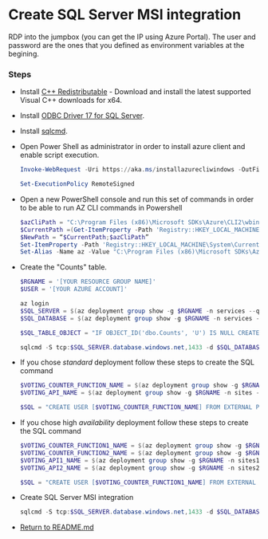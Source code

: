 # Create SQL Server MSI integration

RDP into the jumpbox (you can get the IP using Azure Portal). The user and password are the ones that you defined as environment variables at the begining.

### Steps

- Install [C++ Redistributable](https://support.microsoft.com/help/2977003/the-latest-supported-visual-c-download) - Download and install the latest supported Visual C++ downloads for x64.

- Install [ODBC Driver 17 for SQL Server](https://www.microsoft.com/download/details.aspx?id=56567).

- Install [sqlcmd](https://docs.microsoft.com/sql/tools/sqlcmd-utility?view=sql-server-ver15#download-the-latest-version-of-sqlcmd-utility).

- Open Power Shell as administrator in order to install azure client and enable script execution.

    ```powershell
    Invoke-WebRequest -Uri https://aka.ms/installazurecliwindows -OutFile .\AzureCLI.msi; Start-Process msiexec.exe -Wait -ArgumentList '/I AzureCLI.msi /quiet'; rm .\AzureCLI.msi

    Set-ExecutionPolicy RemoteSigned
    ```

- Open a new PowerShell console and run this set of commands in order to be able to run AZ CLI commands in Powershell

    ```powershell
    $azCliPath = "C:\Program Files (x86)\Microsoft SDKs\Azure\CLI2\wbin"
    $CurrentPath =(Get-ItemProperty -Path 'Registry::HKEY_LOCAL_MACHINE\System\CurrentControlSet\Control\Session Manager\Environment' -Name PATH).path
    $NewPath = “$CurrentPath;$azCliPath”
    Set-ItemProperty -Path 'Registry::HKEY_LOCAL_MACHINE\System\CurrentControlSet\Control\Session Manager\Environment' -Name PATH -Value $NewPath
    Set-Alias -Name az -Value "C:\Program Files (x86)\Microsoft SDKs\Azure\CLI2\wbin\az.cmd"
    ```

- Create the "Counts" table.

    ```powershell
    $RGNAME = '[YOUR RESOURCE GROUP NAME]'
    $USER = '[YOUR AZURE ACCOUNT]'

    az login
    $SQL_SERVER = $(az deployment group show -g $RGNAME -n services --query properties.outputs.sqlServerName.value -o tsv)
    $SQL_DATABASE = $(az deployment group show -g $RGNAME -n services --query properties.outputs.sqlDatabaseName.value -o tsv)

    $SQL_TABLE_OBJECT = "IF OBJECT_ID('dbo.Counts', 'U') IS NULL CREATE TABLE Counts(ID INT NOT NULL IDENTITY PRIMARY KEY, Candidate VARCHAR(32) NOT NULL, Count INT);"

    sqlcmd -S tcp:$SQL_SERVER.database.windows.net,1433 -d $SQL_DATABASE -N -l 30 -U $USER -G -Q $SQL_TABLE_OBJECT
    ```

- If you chose _standard_ deployment follow these steps to create the SQL command

    ```powershell
    $VOTING_COUNTER_FUNCTION_NAME = $(az deployment group show -g $RGNAME -n sites --query properties.outputs.votingFunctionName.value -o tsv)
    $VOTING_API_NAME = $(az deployment group show -g $RGNAME -n sites --query properties.outputs.votingApiName.value -o tsv)

    $SQL = "CREATE USER [$VOTING_COUNTER_FUNCTION_NAME] FROM EXTERNAL PROVIDER;ALTER ROLE db_datareader ADD MEMBER [$VOTING_COUNTER_FUNCTION_NAME];ALTER ROLE db_datawriter ADD MEMBER [$VOTING_COUNTER_FUNCTION_NAME];CREATE USER [$VOTING_API_NAME] FROM EXTERNAL PROVIDER;ALTER ROLE db_datareader ADD MEMBER [$VOTING_API_NAME];ALTER ROLE db_datawriter ADD MEMBER [$VOTING_API_NAME];"
    ```

- If you chose high _availability_ deployment follow these steps to create the SQL command

    ```powershell
    $VOTING_COUNTER_FUNCTION1_NAME = $(az deployment group show -g $RGNAME -n sites1 --query properties.outputs.votingFunctionName.value -o tsv)
    $VOTING_COUNTER_FUNCTION2_NAME = $(az deployment group show -g $RGNAME -n sites2 --query properties.outputs.votingFunctionName.value -o tsv)
    $VOTING_API1_NAME = $(az deployment group show -g $RGNAME -n sites1 --query properties.outputs.votingApiName.value -o tsv)
    $VOTING_API2_NAME = $(az deployment group show -g $RGNAME -n sites2 --query properties.outputs.votingApiName.value -o tsv)

    $SQL = "CREATE USER [$VOTING_COUNTER_FUNCTION1_NAME] FROM EXTERNAL PROVIDER;ALTER ROLE db_datareader ADD MEMBER [$VOTING_COUNTER_FUNCTION1_NAME];ALTER ROLE db_datawriter ADD MEMBER [$VOTING_COUNTER_FUNCTION1_NAME];CREATE USER [$VOTING_API1_NAME] FROM EXTERNAL PROVIDER;ALTER ROLE db_datareader ADD MEMBER [$VOTING_API1_NAME];ALTER ROLE db_datawriter ADD MEMBER [$VOTING_API1_NAME];CREATE USER [$VOTING_COUNTER_FUNCTION2_NAME] FROM EXTERNAL PROVIDER;ALTER ROLE db_datareader ADD MEMBER [$VOTING_COUNTER_FUNCTION2_NAME];ALTER ROLE db_datawriter ADD MEMBER [$VOTING_COUNTER_FUNCTION2_NAME];CREATE USER [$VOTING_API2_NAME] FROM EXTERNAL PROVIDER;ALTER ROLE db_datareader ADD MEMBER [$VOTING_API2_NAME];ALTER ROLE db_datawriter ADD MEMBER [$VOTING_API2_NAME];"
    ```

- Create SQL Server MSI integration

    ```powershell
    sqlcmd -S tcp:$SQL_SERVER.database.windows.net,1433 -d $SQL_DATABASE -N -l 30 -U $USER -G -Q $SQL
    ```

- [Return to README.md](./README.md#set-up-managed-identities-as-users-in-the-sql-database)